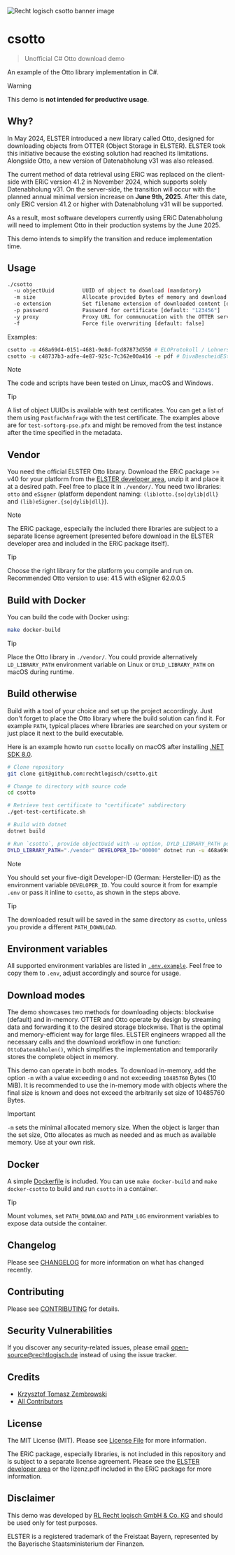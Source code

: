 ![Recht logisch csotto banner image](rechtlogisch-csotto-banner.png)

# csotto

> Unofficial C# Otto download demo

An example of the Otto library implementation in C#.

> [!WARNING]  
> This demo is **not intended for productive usage**.

## Why?

In May 2024, ELSTER introduced a new library called Otto, designed for downloading objects from OTTER (Object Storage in ELSTER). ELSTER took this initiative because the existing solution had reached its limitations. Alongside Otto, a new version of Datenabholung v31 was also released.

The current method of data retrieval using ERiC was replaced on the client-side with ERiC version 41.2 in November 2024, which supports solely Datenabholung v31. On the server-side, the transition will occur with the planned annual minimal version increase on **June 9th, 2025**. After this date, only ERiC version 41.2 or higher with Datenabholung v31 will be supported.

As a result, most software developers currently using ERiC Datenabholung will need to implement Otto in their production systems by the June 2025.

This demo intends to simplify the transition and reduce implementation time.

## Usage

```bash
./csotto
  -u objectUuid         UUID of object to download (mandatory)
  -m size               Allocate provided Bytes of memory and download object in-memory (optional, max: 10485760 Bytes), cf. Download modes
  -e extension          Set filename extension of downloaded content [default: "txt"]
  -p password           Password for certificate [default: "123456"]
  -y proxy              Proxy URL for communucation with the OTTER server (optional, by default no proxy is being set within Otto)
  -f                    Force file overwriting [default: false]
```

Examples:

```bash
csotto -u 468a69d4-0151-4681-9e8d-fcd87873d550 # ELOProtokoll / Lohnersatzleistung
csotto -u c48737b3-adfe-4e87-925c-7c362e00a416 -e pdf # DivaBescheidESt
```

> [!NOTE]  
> The code and scripts have been tested on Linux, macOS and Windows.

> [!TIP]  
> A list of object UUIDs is available with test certificates. You can get a list of them using `PostfachAnfrage` with the test certificate. The examples above are for `test-softorg-pse.pfx` and might be removed from the test instance after the time specified in the metadata.

## Vendor

You need the official ELSTER Otto library. Download the ERiC package >= v40 for your platform from the [ELSTER developer area](https://www.elster.de/elsterweb/entwickler/infoseite/eric), unzip it and place it at a desired path. Feel free to place it in `./vendor/`. You need two libraries: `otto` and `eSigner` (platform dependent naming: `(lib)otto.{so|dylib|dll}` and `(lib)eSigner.{so|dylib|dll}`).

> [!NOTE]  
> The ERiC package, especially the included there libraries are subject to a separate license agreement (presented before download in the ELSTER developer area and included in the ERiC package itself).

> [!TIP]  
> Choose the right library for the platform you compile and run on. Recommended Otto version to use: 41.5 with eSigner 62.0.0.5

## Build with Docker

You can build the code with Docker using:

```bash
make docker-build
```

> [!TIP]  
> Place the Otto library in `./vendor/`. You could provide alternatively `LD_LIBRARY_PATH` environment variable on Linux or `DYLD_LIBRARY_PATH` on macOS during runtime.

## Build otherwise

Build with a tool of your choice and set up the project accordingly. Just don't forget to place the Otto library where the build solution can find it. For example `PATH`, typical places where libraries are searched on your system or just place it next to the build executable. 

Here is an example howto run `csotto` locally on macOS after installing [.NET SDK 8.0](https://learn.microsoft.com/en-us/dotnet/core/install/macos).

```bash
# Clone repository
git clone git@github.com:rechtlogisch/csotto.git

# Change to directory with source code
cd csotto

# Retrieve test certificate to "certificate" subdirectory
./get-test-certificate.sh

# Build with dotnet
dotnet build

# Run `csotto`, provide objectUuid with -u option, DYLD_LIBRARY_PATH pointing to Otto library and your DEVELOPER_ID inline
DYLD_LIBRARY_PATH="./vendor" DEVELOPER_ID="00000" dotnet run -u 468a69d4-0151-4681-9e8d-fcd87873d550
```

> [!NOTE]  
> You should set your five-digit Developer-ID (German: Hersteller-ID) as the environment variable `DEVELOPER_ID`. You could source it from for example `.env` or pass it inline to `csotto`, as shown in the steps above.

> [!TIP]  
> The downloaded result will be saved in the same directory as `csotto`, unless you provide a different `PATH_DOWNLOAD`.

## Environment variables

All supported environment variables are listed in [`.env.example`](.env.example). Feel free to copy them to `.env`, adjust accordingly and source for usage.

## Download modes

The demo showcases two methods for downloading objects: blockwise (default) and in-memory. OTTER and Otto operate by design by streaming data and forwarding it to the desired storage blockwise. That is the optimal and memory-efficient way for large files. ELSTER engineers wrapped all the necessary calls and the download workflow in one function: `OttoDatenAbholen()`, which simplifies the implementation and temporarily stores the complete object in memory.

This demo can operate in both modes. To download in-memory, add the option `-m` with a value exceeding `0` and not exceeding `10485760` Bytes (10 MiB). It is recommended to use the in-memory mode with objects where the final size is known and does not exceed the arbitrarily set size of 10485760 Bytes.

> [!IMPORTANT]  
> `-m` sets the minimal allocated memory size. When the object is larger than the set size, Otto allocates as much as needed and as much as available memory. Use at your own risk.

## Docker

A simple [Dockerfile](Dockerfile) is included. You can use `make docker-build` and `make docker-csotto` to build and run `csotto` in a container.

> [!TIP]  
> Mount volumes, set `PATH_DOWNLOAD` and `PATH_LOG` environment variables to expose data outside the container.

## Changelog

Please see [CHANGELOG](CHANGELOG.md) for more information on what has changed recently.

## Contributing

Please see [CONTRIBUTING](https://github.com/rechtlogisch/.github/blob/main/CONTRIBUTING.md) for details.

## Security Vulnerabilities

If you discover any security-related issues, please email open-source@rechtlogisch.de instead of using the issue tracker.

## Credits

- [Krzysztof Tomasz Zembrowski](https://github.com/rechtlogisch)
- [All Contributors](../../contributors)

## License

The MIT License (MIT). Please see [License File](LICENSE.md) for more information.

The ERiC package, especially libraries, is not included in this repository and is subject to a separate license agreement. Please see the [ELSTER developer area](https://www.elster.de/elsterweb/entwickler/infoseite/eric) or the lizenz.pdf included in the ERiC package for more information.

## Disclaimer

This demo was developed by [RL Recht logisch GmbH & Co. KG](https://rechtlogisch.de/impressum/) and should be used only for test purposes.

ELSTER is a registered trademark of the Freistaat Bayern, represented by the Bayerische Staatsministerium der Finanzen.
